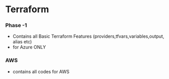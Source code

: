 # Terraform

### Phase -1
- Contains all Basic Terraform Features (providers,tfvars,variables,output, alias etc)
- for Azure ONLY

### AWS 
- contains all codes for AWS
